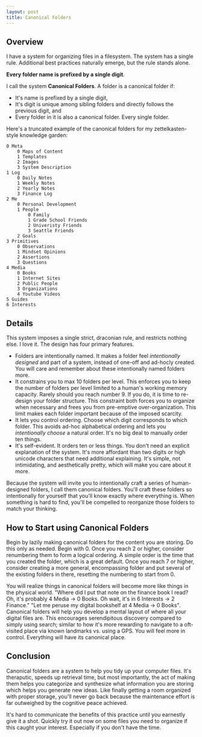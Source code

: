```yaml
---
layout: post
title: Canonical Folders
---
```


## Overview
I have a system for organizing files in a filesystem. The system has a single rule. Additional best practices naturally emerge, but the rule stands alone.

**Every folder name is prefixed by a single digit**.

I call the system **Canonical Folders**. A folder is a canonical folder if:
- It's name is prefixed by a single digit,
- It's digit is unique among sibling folders and directly follows the previous digit, and
- Every folder in it is also a canonical folder. Every single folder.


Here's a truncated example of the canonical folders for my zettelkasten-style knowledge garden:

```
0 Meta
	0 Maps of Content
	1 Templates
	2 Images
	3 System Description
1 Log
	0 Daily Notes
	1 Weekly Notes
	2 Yearly Notes
	3 Finance Log
2 Me
	0 Personal Development
	1 People
		0 Family
		1 Grade School Friends
		2 Univeristy Friends
		3 Seattle Friends
	2 Goals
3 Primitives
	0 Observations
	1 Mindset Opinions
	2 Assertions
	3 Questions
4 Media
	0 Books
	1 Internet Sites
	2 Public People
	3 Organizations
	4 Youtube Videos
5 Guides
6 Interests
```

## Details
This system imposes a single strict, draconian rule, and restricts nothing else. I love it. The design has four primary features.

- Folders are intentionally named. It makes a folder feel *intentionally designed* and part of a system, instead of one-off and ad-hocly created. You will care and remember about these intentionally named folders more.
- It constrains you to max 10 folders per level. This enforces you to keep the number of folders per level limited to a human's working memory capacity. Rarely should you reach number 9. If you do, it is time to re-design your folder structure. This constraint both forces you to organize when necessary and frees you from pre-emptive over-organization. This limit makes each folder important because of the imposed scarcity.
- It lets you control ordering. Choose which digit corresponds to which folder. This avoids ad-hoc alphabetical ordering and lets you *intentionally choose* a natural order. It's no big deal to manually order ten things.
- It's self-evident. It orders ten or less things. You don't need an explicit explanation of the system. It's more affordant than two digits or high unicode characters that need additional explaining. It's simple, not intimidating, and aesthetically pretty, which will make you care about it more.

Because the system will invite you to intentionally craft a series of human-designed folders, I call them canonical folders. You'll craft these folders so intentionally for yourself that you'll know exactly where everything is. When something is hard to find, you'll be compelled to reorganize those folders to match your thinking. 

## How to Start using Canonical Folders
Begin by lazily making canonical folders for the content you are storing. Do this only as needed. Begin with 0. Once you reach 2 or higher, consider renumbering them to form a logical ordering. A simple order is the time that you created the folder, which is a great default. Once you reach 7 or higher, consider creating a more general, encompassing folder and put several of the existing folders in there, resetting the numbering to start from 0.

You will realize things in canonical folders will become more like things in the physical world. "Where did I put that note on the finance book I read? Oh, it's probably 4 Media -> 0 Books. Oh wait, it's in 6 Interests -> 2 Finance." "Let me peruse my digital bookshelf at 4 Media -> 0 Books". Canonical folders will help you develop a  mental layout of where all your digital files are. This encourages serendipitous discovery compared to simply using search; similar to how it's more rewarding to navigate to a oft-visited place via known landmarks vs. using a GPS. You will feel more in control. Everything will have its canonical place.

## Conclusion
Canonical folders are a system to help you tidy up your computer files. It's theraputic, speeds up retrieval time, but most importantly, the act of making them helps you categorize and synthesize what information you are storing which helps you generate new ideas. Like finally getting a room organized with proper storage, you'll never go back because the maintenance effort is far outweighed by the cognitive peace achieved.

It's hard to communicate the benefits of this practice until you earnestly give it a shot. Quickly try it out now on some files you need to organize if this caught your interest. Especially if you don't have the time.
